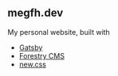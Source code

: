 ## megfh.dev

My personal website, built with

- [Gatsby](https://www.gatsbyjs.com/)
- [Forestry CMS](https://forestry.io/)
- [new.css](https://newcss.net/)
